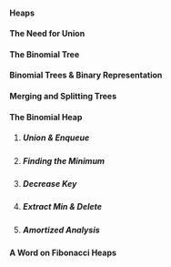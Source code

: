 #### Heaps
#### The Need for Union
#### The Binomial Tree
#### Binomial Trees & Binary Representation
#### Merging and Splitting Trees
#### The Binomial Heap
1. ##### Union & Enqueue
2. ##### Finding the Minimum
3. ##### Decrease Key
4. ##### Extract Min & Delete
5. ##### Amortized Analysis

#### A Word on Fibonacci Heaps